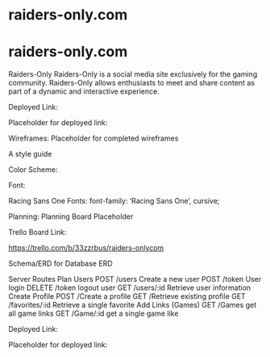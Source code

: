 # raiders-only.com
# raiders-only.com


Raiders-Only
Raiders-Only is a social media site exclusively for the gaming community. Raiders-Only allows enthusiasts to meet and share content as part of a dynamic and interactive experience.

Deployed Link:

Placeholder for deployed link:


Wireframes:
Placeholder for completed wireframes


A style guide

Color Scheme:



Font:

Racing Sans One
Fonts: font-family: ‘Racing Sans One’, cursive;
<link href="https://fonts.googleapis.com/css?family=Racing+Sans+One" rel=“stylesheet">



Planning:
Planning Board Placeholder

Trello Board Link:

https://trello.com/b/33zzrbus/raiders-onlycom


Schema/ERD for Database
ERD


Server Routes Plan
Users
POST /users Create a new user
POST /token User login
DELETE /token logout user
GET /users/:id Retrieve user information
Create Profile
POST /Create a profile
GET /Retrieve existing profile
GET /favorites/:id Retrieve a single favorite
Add Links (Games)
GET /Games get all game links
GET /Game/:id get a single game like

Deployed Link:

Placeholder for deployed link:

